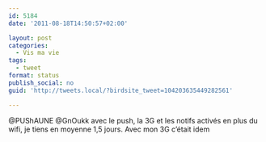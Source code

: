 ```yaml
---
id: 5184
date: '2011-08-18T14:50:57+02:00'

layout: post
categories:
  - Vis ma vie
tags:
  - tweet
format: status
publish_social: no
guid: 'http://tweets.local/?birdsite_tweet=104203635449282561'

---
```


@PUShAUNE @GnOukk avec le push, la 3G et les notifs activés en plus du wifi, je tiens en moyenne 1,5 jours. Avec mon 3G c’était idem